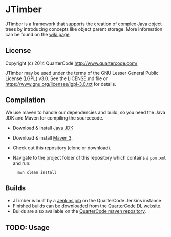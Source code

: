 JTimber
=======

JTimber is a framework that supports the creation of complex Java object trees by introducing concepts like object parent storage.
More information can be found on the [wiki page](http://quartercode.com/wiki/index.php?title=JTimber).

License
-------

Copyright (c) 2014 QuarterCode <http://www.quartercode.com/>

JTimber may be used under the terms of the GNU Lesser General Public License (LGPL) v3.0. See the LICENSE.md file or https://www.gnu.org/licenses/lgpl-3.0.txt for details.

Compilation
-----------

We use maven to handle our dependencies and build, so you need the Java JDK and Maven for compiling the sourcecode.

* Download & install [Java JDK](http://www.oracle.com/technetwork/java/javase/downloads/index.html)
* Download & install [Maven 3](http://maven.apache.org/download.cgi).
* Check out this repository (clone or download).
* Navigate to the project folder of this repository which contains a `pom.xml` and run:

        mvn clean install

Builds
------

* JTimber is built by a [Jenkins job](http://ci.quartercode.com/job/JTimber/) on the QuarterCode Jenkins instance.
* Finished builds can be downloaded from the [QuarterCode DL website](http://quartercode.com/dl/projects/details?projectId=JTimber).
* Builds are also available on the [QuarterCode maven repository](http://repo.quartercode.com).

TODO: Usage
-----------

